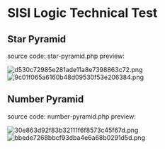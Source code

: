# SISI Logic Technical Test

## Star Pyramid

source code: star-pyramid.php
preview:

![d530c72985e281ade11a8e7398863c72.png](https://imgtr.ee/images/2024/02/17/d530c72985e281ade11a8e7398863c72.png)
![9c01f065a6160b48d09530f53e206384.png](https://imgtr.ee/images/2024/02/17/9c01f065a6160b48d09530f53e206384.png)

## Number Pyramid

source code: number-pyramid.php
preview:

![30e863d92f83b32111f6f8573c45f67d.png](https://imgtr.ee/images/2024/02/17/30e863d92f83b32111f6f8573c45f67d.png)
![bbede7268bbcf93dba4e6a68b0291d5d.png](https://imgtr.ee/images/2024/02/17/bbede7268bbcf93dba4e6a68b0291d5d.png)
